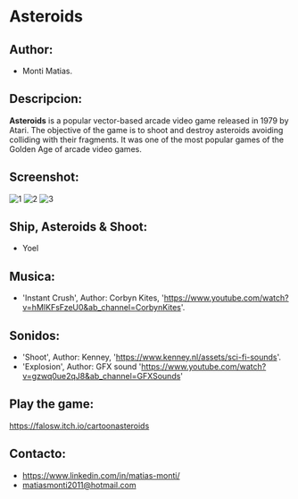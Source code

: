 # Asteroids

## Author:
- Monti Matias.

## Descripcion:
**Asteroids** is a popular vector-based arcade video game released in 1979 by Atari. The objective of the game is to shoot and destroy asteroids avoiding colliding with their fragments. It was one of the most popular games of the Golden Age of arcade video games.

## Screenshot:

![1](screenshots/ss1.png)
![2](screenshots/ss2.png)
![3](screenshots/ss3.png)

## Ship, Asteroids & Shoot:
- Yoel

## Musica: 
- 'Instant Crush', Author: Corbyn Kites, 'https://www.youtube.com/watch?v=hMIKFsFzeU0&ab_channel=CorbynKites'.

## Sonidos:
- 'Shoot', Author: Kenney, 'https://www.kenney.nl/assets/sci-fi-sounds'.
- 'Explosion', Author: GFX sound 'https://www.youtube.com/watch?v=gzwq0ue2qJ8&ab_channel=GFXSounds'

## Play the game:
https://falosw.itch.io/cartoonasteroids

## Contacto: 
- https://www.linkedin.com/in/matias-monti/
- matiasmonti2011@hotmail.com